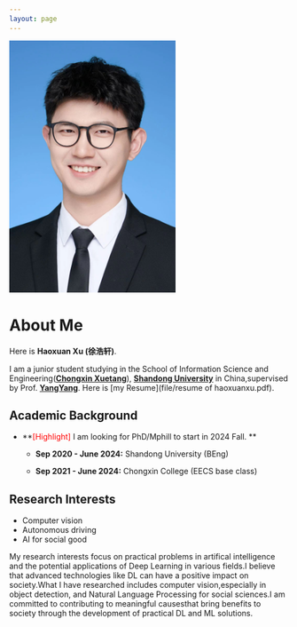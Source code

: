 ```yaml
---
layout: page
---
```



<img src="zhao.png" class="floatpic" width="300" height="">

# About Me

Here is **Haoxuan Xu (徐浩轩)**.

I am a junior student studying in the School of Information Science and Engineering([**Chongxin Xuetang**](https://baike.baidu.com/item/%E5%B1%B1%E4%B8%9C%E5%A4%A7%E5%AD%A6%E5%B4%87%E6%96%B0%E5%AD%A6%E5%A0%82/20809738?fr=aladdin)), [**Shandong University**](https://www.sdu.edu.cn/) in China,supervised by Prof. [**YangYang**](https://faculty.sdu.edu.cn/yangyang/zh_CN/index/11881/list/index.htm).  Here is [my Resume](file/resume of haoxuanxu.pdf).

## Academic Background


- **<font color='red'>[Highlight]</font> I am looking for PhD/Mphill to start in 2024 Fall. **
  - **Sep 2020 - June 2024:** Shandong University (BEng)

  - **Sep 2021 - June 2024:** Chongxin College (EECS base class)

## Research Interests

- Computer vision
- Autonomous driving
- AI for social good

My research interests focus on practical problems in artifical intelligence and the potential applications of Deep Learning in various fields.I believe that advanced technologies like DL can have a positive impact on society.What I have researched includes computer vision,especially in object detection, and Natural Language Processing for social sciences.I am committed to contributing to meaningful causesthat bring benefits to society through the development of practical DL and ML solutions.

